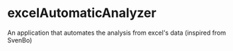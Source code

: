 # excelAutomaticAnalyzer
An application that automates the analysis from excel's data (inspired from SvenBo)
